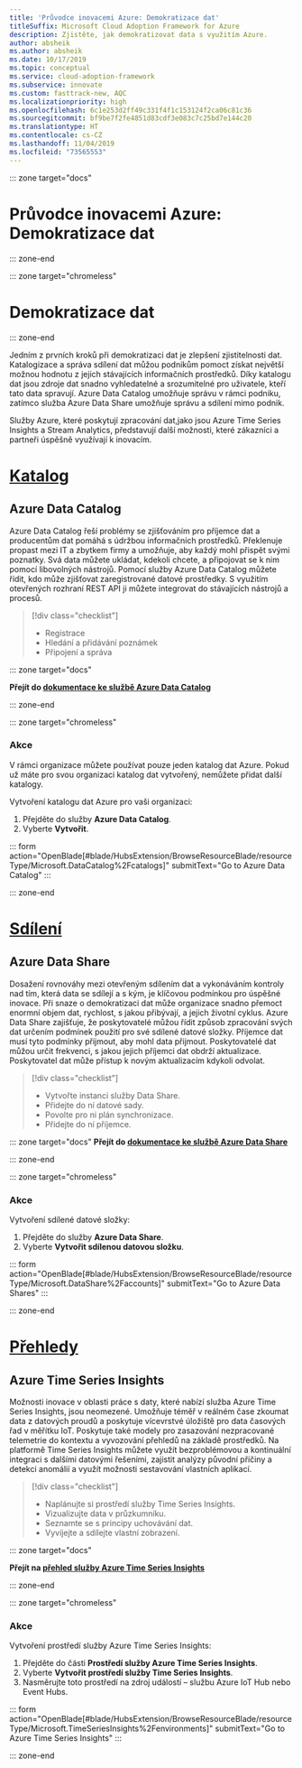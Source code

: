 ```yaml
---
title: 'Průvodce inovacemi Azure: Demokratizace dat'
titleSuffix: Microsoft Cloud Adoption Framework for Azure
description: Zjistěte, jak demokratizovat data s využitím Azure.
author: absheik
ms.author: absheik
ms.date: 10/17/2019
ms.topic: conceptual
ms.service: cloud-adoption-framework
ms.subservice: innovate
ms.custom: fasttrack-new, AQC
ms.localizationpriority: high
ms.openlocfilehash: 6c1e253d2ff49c331f4f1c153124f2ca06c81c36
ms.sourcegitcommit: bf9be7f2fe4851d83cdf3e083c7c25bd7e144c20
ms.translationtype: HT
ms.contentlocale: cs-CZ
ms.lasthandoff: 11/04/2019
ms.locfileid: "73565553"
---
```

::: zone target="docs"

# <a name="azure-innovation-guide-democratize-data"></a>Průvodce inovacemi Azure: Demokratizace dat

::: zone-end

::: zone target="chromeless"

# <a name="democratize-data"></a>Demokratizace dat

::: zone-end

Jedním z prvních kroků při demokratizaci dat je zlepšení zjistitelnosti dat. Katalogizace a správa sdílení dat můžou podnikům pomoct získat největší možnou hodnotu z jejich stávajících informačních prostředků. Díky katalogu dat jsou zdroje dat snadno vyhledatelné a srozumitelné pro uživatele, kteří tato data spravují. Azure Data Catalog umožňuje správu v rámci podniku, zatímco služba Azure Data Share umožňuje správu a sdílení mimo podnik.

Služby Azure, které poskytují zpracování dat,jako jsou Azure Time Series Insights a Stream Analytics, představují další možnosti, které zákazníci a partneři úspěšně využívají k inovacím.

# <a name="catalogtabcatalog"></a>[Katalog](#tab/Catalog)

## <a name="azure-data-catalog"></a>Azure Data Catalog

Azure Data Catalog řeší problémy se zjišťováním pro příjemce dat a producentům dat pomáhá s údržbou informačních prostředků. Překlenuje propast mezi IT a zbytkem firmy a umožňuje, aby každý mohl přispět svými poznatky. Svá data můžete ukládat, kdekoli chcete, a připojovat se k nim pomocí libovolných nástrojů. Pomocí služby Azure Data Catalog můžete řídit, kdo může zjišťovat zaregistrované datové prostředky. S využitím otevřených rozhraní REST API ji můžete integrovat do stávajících nástrojů a procesů.

> [!div class="checklist"]
>
> - Registrace
> - Hledání a přidávání poznámek
> - Připojení a správa

::: zone target="docs"

**Přejít do [dokumentace ke službě Azure Data Catalog](https://docs.microsoft.com/azure/data-catalog)**

::: zone-end

::: zone target="chromeless"

### <a name="action"></a>Akce

V rámci organizace můžete používat pouze jeden katalog dat Azure. Pokud už máte pro svou organizaci katalog dat vytvořený, nemůžete přidat další katalogy.

Vytvoření katalogu dat Azure pro vaši organizaci:

1. Přejděte do služby **Azure Data Catalog**.
2. Vyberte **Vytvořit**.

<!-- markdownlint-disable DOCSMD001 -->

::: form action="OpenBlade[#blade/HubsExtension/BrowseResourceBlade/resourceType/Microsoft.DataCatalog%2Fcatalogs]" submitText="Go to Azure Data Catalog" :::

<!-- markdownlint-enable DOCSMD001 -->

::: zone-end

# <a name="sharetabshare"></a>[Sdílení](#tab/Share)

## <a name="azure-data-share"></a>Azure Data Share

Dosažení rovnováhy mezi otevřeným sdílením dat a vykonáváním kontroly nad tím, která data se sdílejí a s kým, je klíčovou podmínkou pro úspěšné inovace. Při snaze o demokratizaci dat může organizace snadno přemoct enormní objem dat, rychlost, s jakou přibývají, a jejich životní cyklus. Azure Data Share zajišťuje, že poskytovatelé můžou řídit způsob zpracování svých dat určením podmínek použití pro své sdílené datové složky. Příjemce dat musí tyto podmínky přijmout, aby mohl data přijmout. Poskytovatelé dat můžou určit frekvenci, s jakou jejich příjemci dat obdrží aktualizace. Poskytovatel dat může přístup k novým aktualizacím kdykoli odvolat.

> [!div class="checklist"]
>
> - Vytvořte instanci služby Data Share.
> - Přidejte do ní datové sady.
> - Povolte pro ni plán synchronizace.
> - Přidejte do ní příjemce.

::: zone target="docs"
**Přejít do [dokumentace ke službě Azure Data Share](https://docs.microsoft.com/azure/data-share)**

::: zone-end

::: zone target="chromeless"

<!-- markdownlint-disable MD024 -->

### <a name="action"></a>Akce

Vytvoření sdílené datové složky:

1. Přejděte do služby **Azure Data Share**.
2. Vyberte **Vytvořit sdílenou datovou složku**.

<!-- markdownlint-disable DOCSMD001 -->

::: form action="OpenBlade[#blade/HubsExtension/BrowseResourceBlade/resourceType/Microsoft.DataShare%2Faccounts]" submitText="Go to Azure Data Shares" :::

<!-- markdownlint-enable DOCSMD001 -->

::: zone-end

# <a name="insightstabinsights"></a>[Přehledy](#tab/Insights)

## <a name="azure-time-series-insights"></a>Azure Time Series Insights

Možnosti inovace v oblasti práce s daty, které nabízí služba Azure Time Series Insights, jsou neomezené. Umožňuje téměř v reálném čase zkoumat data z datových proudů a poskytuje vícevrstvé úložiště pro data časových řad v měřítku IoT. Poskytuje také modely pro zasazování nezpracované telemetrie do kontextu a vyvozování přehledů na základě prostředků. Na platformě Time Series Insights můžete využít bezproblémovou a kontinuální integraci s dalšími datovými řešeními, zajistit analýzy původní příčiny a detekci anomálií a využít možnosti sestavování vlastních aplikací.

> [!div class="checklist"]
>
> - Naplánujte si prostředí služby Time Series Insights.
> - Vizualizujte data v průzkumníku.
> - Seznamte se s principy uchovávání dat.
> - Vyvíjejte a sdílejte vlastní zobrazení.

::: zone target="docs"

**Přejít na [přehled služby Azure Time Series Insights](https://docs.microsoft.com/azure/time-series-insights/time-series-insights-update-overview)**

::: zone-end

::: zone target="chromeless"

### <a name="action"></a>Akce

Vytvoření prostředí služby Azure Time Series Insights:

1. Přejděte do části **Prostředí služby Azure Time Series Insights**.
2. Vyberte **Vytvořit prostředí služby Time Series Insights**.
3. Nasměrujte toto prostředí na zdroj událostí – službu Azure IoT Hub nebo Event Hubs.

<!-- markdownlint-disable DOCSMD001 -->

::: form action="OpenBlade[#blade/HubsExtension/BrowseResourceBlade/resourceType/Microsoft.TimeSeriesInsights%2Fenvironments]" submitText="Go to Azure Time Series Insights" :::

<!-- markdownlint-enable DOCSMD001 -->

::: zone-end
